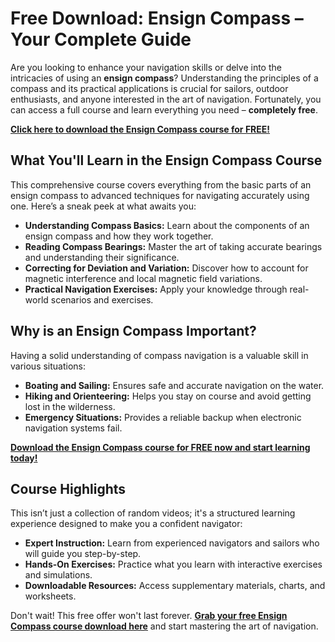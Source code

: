 # Free Download: Ensign Compass – Your Complete Guide

Are you looking to enhance your navigation skills or delve into the intricacies of using an **ensign compass**? Understanding the principles of a compass and its practical applications is crucial for sailors, outdoor enthusiasts, and anyone interested in the art of navigation. Fortunately, you can access a full course and learn everything you need – **completely free**.

[**Click here to download the Ensign Compass course for FREE!**](https://udemywork.com/ensign-compass)

## What You'll Learn in the Ensign Compass Course

This comprehensive course covers everything from the basic parts of an ensign compass to advanced techniques for navigating accurately using one. Here’s a sneak peek at what awaits you:

*   **Understanding Compass Basics:** Learn about the components of an ensign compass and how they work together.
*   **Reading Compass Bearings:** Master the art of taking accurate bearings and understanding their significance.
*   **Correcting for Deviation and Variation:** Discover how to account for magnetic interference and local magnetic field variations.
*   **Practical Navigation Exercises:** Apply your knowledge through real-world scenarios and exercises.

## Why is an Ensign Compass Important?

Having a solid understanding of compass navigation is a valuable skill in various situations:

*   **Boating and Sailing:** Ensures safe and accurate navigation on the water.
*   **Hiking and Orienteering:** Helps you stay on course and avoid getting lost in the wilderness.
*   **Emergency Situations:** Provides a reliable backup when electronic navigation systems fail.

[**Download the Ensign Compass course for FREE now and start learning today!**](https://udemywork.com/ensign-compass)

## Course Highlights

This isn’t just a collection of random videos; it's a structured learning experience designed to make you a confident navigator:

*   **Expert Instruction:** Learn from experienced navigators and sailors who will guide you step-by-step.
*   **Hands-On Exercises:** Practice what you learn with interactive exercises and simulations.
*   **Downloadable Resources:** Access supplementary materials, charts, and worksheets.

Don't wait! This free offer won't last forever. **[Grab your free Ensign Compass course download here](https://udemywork.com/ensign-compass)** and start mastering the art of navigation.
